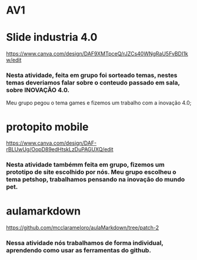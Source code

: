 # AV1 

# Slide industria 4.0
<https://www.canva.com/design/DAF9XMTpceQ/rJZCs40WNgRaU5FvBDI1kw/edit>

### Nesta atividade, feita em grupo foi sorteado temas, nestes temas deveriamos falar sobre o conteudo passado em sala, sobre INOVAÇÃO 4.0.
Meu grupo pegou o tema games e fizemos um trabalho com a inovação 4.0;



# protopito mobile
<https://www.canva.com/design/DAF-rBLUwUg/OopD89edHtskLzDuPAGUXQ/edit>

### Nesta atividade tambémm feita em grupo, fizemos um prototipo de site escolhido por nós. Meu grupo escolheu o tema petshop, trabalhamos pensando na inovação do mundo pet.

# aulamarkdown
<https://github.com/mcclarameloro/aulaMarkdown/tree/patch-2>

### Nessa atividade nós trabalhamos de forma individual, aprendendo como usar as ferramentas do github. 
